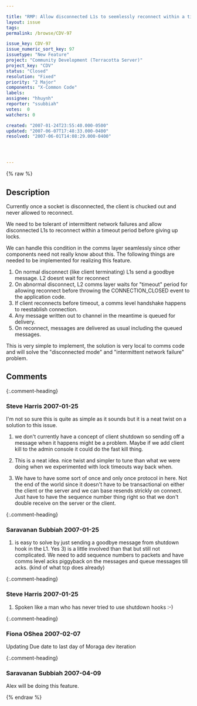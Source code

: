 ```yaml
---

title: "RMP: Allow disconnected L1s to seemlessly reconnect within a timeout period in comms layer to protect against intermittent network outage"
layout: issue
tags: 
permalink: /browse/CDV-97

issue_key: CDV-97
issue_numeric_sort_key: 97
issuetype: "New Feature"
project: "Community Development (Terracotta Server)"
project_key: "CDV"
status: "Closed"
resolution: "Fixed"
priority: "2 Major"
components: "X-Common Code"
labels: 
assignee: "hhuynh"
reporter: "ssubbiah"
votes:  0
watchers: 0

created: "2007-01-24T23:55:40.000-0500"
updated: "2007-06-07T17:48:33.000-0400"
resolved: "2007-06-01T14:08:29.000-0400"




---
```


{% raw %}

## Description

<div markdown="1" class="description">

Currently once a socket is disconnected, the client is chucked out and never allowed to reconnect.

We need to be tolerant of intermittent network failures and allow disconnected L1s to reconnect within a timeout period before giving up locks.

We can handle this condition in the comms layer seamlessly since other components need not really know about this. The following things are needed to be implemented for realizing this feature.
1) On normal disconnect (like client terminating) L1s send a goodbye message. L2 doesnt wait for reconnect
2) On abnormal disconnect, L2 comms layer waits for "timeout" period for allowing reconnect before throwing the CONNECTION\_CLOSED event to the application code.
3) If client reconnects before timeout, a comms level handshake happens to reestablish connection.
4) Any message written out to channel in the meantime is queued for delivery.
5) On reconnect, messages are delivered as usual including the queued messages.

This is very simple to implement, the solution is very local to comms code and will solve the "disconnected mode" and "intermittent network failure"  problem.

</div>

## Comments


{:.comment-heading}
### **Steve Harris** <span class="date">2007-01-25</span>

<div markdown="1" class="comment">

I'm not so sure this is quite as simple as it sounds but it is a neat twist on a solution to this issue.

1)  we don't currently have a concept of client shutdown so sending off a message when it happens might be a problem.
Maybe if we add client kill to the admin console it could do the fast kill thing.

2) This is a neat idea. nice twist and simpler to tune than what we were doing when we experimented with lock timeouts way
back when.

3) We have to have some sort of once and only once protocol in here. Not the end of the world since it doesn't have to be transactional
on either the client or the server and we can base resends strickly on connect. Just have to have the sequence number thing right
so that we don't double receive on the server or the client.

</div>


{:.comment-heading}
### **Saravanan Subbiah** <span class="date">2007-01-25</span>

<div markdown="1" class="comment">

1) is easy to solve by just sending a goodbye message from shutdown hook in the L1.
Yes 3) is a little involved than that but still not complicated.  We need to add sequence numbers to packets and have comms level acks piggyback on the messages and queue messages till acks. (kind of what tcp does already)

</div>


{:.comment-heading}
### **Steve Harris** <span class="date">2007-01-25</span>

<div markdown="1" class="comment">

1) Spoken like a man who has never tried to use shutdown hooks :-)

</div>


{:.comment-heading}
### **Fiona OShea** <span class="date">2007-02-07</span>

<div markdown="1" class="comment">

Updating Due date to last day of Moraga dev iteration

</div>


{:.comment-heading}
### **Saravanan Subbiah** <span class="date">2007-04-09</span>

<div markdown="1" class="comment">

Alex will be doing this feature.

</div>



{% endraw %}
